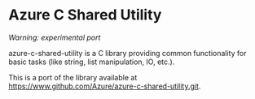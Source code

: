# Azure C Shared Utility

*Warning: experimental port*

azure-c-shared-utility is a C library providing common functionality for basic tasks (like string, list manipulation, IO, etc.).

This is a port of the library available at https://www.github.com/Azure/azure-c-shared-utility.git.